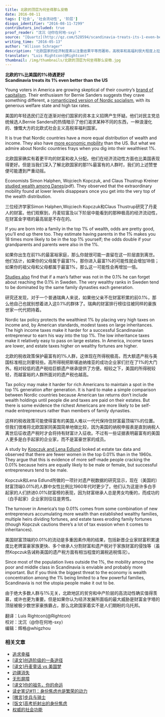 ```yaml
---
title: 北欧的顶层为何坐得那么安稳
date: 2016-08-11
tags: ['社会', '社会流动性', '阶层']
disqus_identifier: "2016-08-11-7299"
contributors_included: true
proof_reader: "沈沉（@你在何地-sxy）"
source: "[Quartz](http://qz.com/528594/scandinavia-treats-its-1-even-better-than-the-us/)"
writing_time: "2016-05-13"
author: "Allison Schrager"
description: "北欧国家的经济制度素以注重结果平等而著称，高税率和高福利很大程度上拉平了个体间收入差异，因而，若以个人收入与父母收入的相关性衡量，这些社会的阶层流动性也较高，然而有一项研究发现，假如我们将目光集中在社会最顶层，看到的景象便大为不同……"
translator: "Luis Rightcon(@Rightcon)"
thumbnail: /img/thumbnails/北欧的顶层为何坐得那么安稳.jpg
---
```


**北欧的1%比美国的1%待遇更好**  
**Scandinavia treats its 1% even better than the US**

Young voters in America are growing skeptical of their country’s [brand of capitalism](http://iop.harvard.edu/youth-poll/harvard-iop-spring-2016-poll). Their enthusiasm for Bernie Sanders suggests they crave something different, a [romanticized version of Nordic socialism](http://www.berniesandersct.com/what-is-a-democratic-socialist), with its generous welfare state and high tax rates.

美国的年轻选民们正在逐渐对他们国家的资本主义招牌产生怀疑。他们对民主党总统候选人Bernie Sanders的热情暗示了他们渴求某种不同的东西，一种浪漫化的、慷慨大方的北欧式社会主义高税率福利国家。

It is true that Nordic countries have a more equal distribution of wealth and income. They also have [more economic mobility](http://www.oecd.org/centrodemexico/medios/44582910.pdf) than the US. But what we admire about Nordic countries frays when you dig into their wealthiest 1%.

北欧国家确实有着更平均的财富和收入分配。他们在经济流动性方面也比美国表现得更好。但是当我们深入了解北欧国家的那1%最富有的人群时，我们的上述赞誉便可能遭到严重动摇。

Economists Simon Halphen, Wojciech Kopczuk, and Claus Thustrup Kreiner [studied wealth among Danes](http://www.columbia.edu/~wk2110/bin/WealthAcrossGen.pdf)(pdf). They observed that the extraordinary mobility found at lower levels disappears once you get into the very top of the wealth distribution.

三位经济学家Simon Halphen,Wojciech Kopczuk和Claus Thustrup研究了丹麦人的财富。他们观察到，丹麦较富及以下阶层中能看到的那种极高的经济流动性，在财富金字塔的最高层是不存在的。

If you are born into a family in the top 1% of wealth, odds are pretty good, you’ll end up there too. They estimate having parents in the 1% makes you 18 times more likely to be in the top 1% yourself; the odds double if your grandparents and parents were also in the 1%.

如果你出生在前1%的最富裕家庭，那么你就很可能一直留在这一阶层直到离世。他们估计，如果你的父母属于最富1%，那你进入最富1%的可能性就会增加18倍；如果你的祖父母和父母都属于最富1%，那么这一可能性会再增加一倍。

[Studies also](https://www.hhs.se/contentassets/e1e6badde71f442a8799830e641d72fb/2010-intergenerational-top-income-mobility-in-sweden.pdf) find that if a man’s father was not in the 0.1% he can forget about reaching the 0.1% in Sweden. The very wealthy ranks in Sweden tend to be dominated by the same family dynasties each generation.

研究还发现，对于一个普通瑞典人来说，如果他父亲不在财富积累的前0.1%，那么他自己也就别想着进入这0.1%的群体了。瑞典的财富排行榜往往被同样的豪族世家一代代把持着。

Nordic tax policy protects the wealthiest 1% by placing very high taxes on income and, by American standards, modest taxes on large inheritances. The high income taxes make it harder for a successful Scandinavian entrepreneur to earn his way into the top 1%. The low inheritance taxes make it relatively easy to pass on large estates. In America, income taxes are lower, and estate taxes higher on wealthy fortunes are higher.

北欧的税收政策保护最富有的1%人群，这体现在所得税极高，而大额遗产税与美国标准相比则要轻些。高所得税把斯堪迪纳维亚的成功企业家们拦在了1%的大门外。相对较低的遗产税给巨额遗产继承提供了方便。相较之下，美国的所得税较轻，而越富裕的人群所面对的遗产税也越高。

Tax policy may make it harder for rich Americans to maintain a spot in the top 1% generation after generation. It is hard to make a simple comparison between Nordic countries because American tax returns don’t include wealth holdings until people die and taxes are paid on their estates. But there is some evidence the richest Americans are more likely to be self-made entrepreneurs rather than members of family dynasties.

这样的税收政策可能使得富有的美国人难以一代代保持住财富最顶端1%的位置。但我们很难将北欧国家同美国简单地做比较，因为美国的纳税申报表是直到纳税人离世后征收遗产税时才会将持有财富计入征收。不过有一些证据表明最富有的美国人更多是白手起家的企业家，而不是富豪世家的成员。

A study by [Kopczuk and Lena Edlund](http://www.columbia.edu/~wk2110/bin/wow.pdf) looked at estate tax data and observed that there are fewer women in the top 0.01% than in the 1960s. They argue that this is evidence of more self-made people cracking the 0.01% because heirs are equally likely to be male or female, but successful entrepreneurs tend to be male.

Kopczuk和Lena Edlund所做的一项针对遗产税数据的研究显示，现在（美国的）财富顶端0.01%的人群中女性比例比1960年代时更少了。他们认为这是许多白手起家的人们挤进0.01%财富榜的表现，因为财富继承人总是男女均衡的，而成功的（白手起家）企业家则往往是男性。

The turnover in America’s top 0.01% comes from some combination of new entrepreneurs accumulating more wealth than established wealthy families, multiple heirs dividing fortunes, and estate taxes eroding family fortunes (though Kopczuk cautions there’s a lot of tax evasion when it comes to inheritances).

美国财富顶端的0.01%的流动是多重因素作用的结果，包括新晋企业家财富积累速度比老牌富豪家族更快、多个继承人分割财富和遗产税对于家族财富的侵蚀等（虽然Kopczuk告诫称美国的遗产税方面有相当程度的漏税逃税情况）。

Since most of the population lives outside the 1%, the mobility among the poor and middle class in Scandinavia is enviable and probably more important. But if you think the biggest threat to the economy is wealth concentration among the 1% being limited to a few powerful families, Scandinavia is not the utopia people make it out to be.

由于绝大多数人群与1%无关，北欧地区的贫穷和中产阶层的高流动性确实值得羡慕，或许也更为重要。但是如果你认为经济发展所面临的最大威胁是财富金字塔的顶层被极少数世家豪族霸占，那么北欧国家着实不是人们期盼的乌托邦。


翻译：Luis Rightcon(@Rightcon)  
校对：沈沉（@你在何地-sxy）  
编辑：辉格@whigzhou


### 相关文章

* [追求幸福](https://headsalon.org/archives/7257.html "追求幸福")
* [[译文]创造阶级的一条途径](https://headsalon.org/archives/7528.html "[译文]创造阶级的一条途径")
* [[译文]丹麦童话 vs 美国梦](https://headsalon.org/archives/7428.html "[译文]丹麦童话 vs 美国梦")
* [边疆消失](https://headsalon.org/archives/7144.html "边疆消失")
* [无形屏障](https://headsalon.org/archives/7131.html "无形屏障")
* [[译文]你的祖先，你的命运](https://headsalon.org/archives/6852.html "[译文]你的祖先，你的命运")
* [读史笔记#11：身份焦虑也是繁荣的动力](https://headsalon.org/archives/4889.html "读史笔记#11：身份焦虑也是繁荣的动力")
* [[微言]步兵与骑士](https://headsalon.org/archives/4933.html "[微言]步兵与骑士")
* [[饭文]高考折射出的身份焦虑](https://headsalon.org/archives/3532.html "[饭文]高考折射出的身份焦虑")
* [权威的社会功能](https://headsalon.org/archives/7825.html "权威的社会功能")
